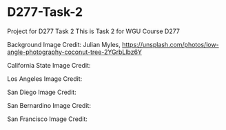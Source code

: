 # D277-Task-2
Project for D277 Task 2
This is Task 2 for WGU Course D277

Background Image Credit: Julian Myles, https://unsplash.com/photos/low-angle-photography-coconut-tree-2YGrbLlbz6Y

California State Image Credit:

Los Angeles Image Credit:

San Diego Image Credit:

San Bernardino Image Credit:

San Francisco Image Credit:

